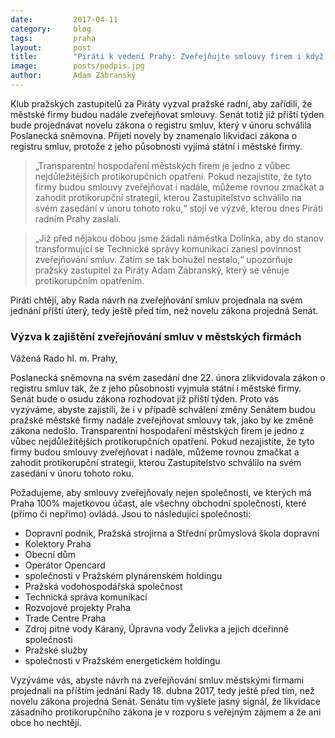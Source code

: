 ```yaml
---
date:         2017-04-11
category:     blog
tags:         praha
layout:       post
title:        "Piráti k vedení Prahy: Zveřejňujte smlouvy firem i když bude zákon o registru smluv vykleštěn" 
image:        posts/podpis.jpg
author:       Adam Zábranský
---
```


Klub pražských zastupitelů za Piráty vyzval pražské radní, aby zařídili, že městské firmy budou nadále zveřejňovat smlouvy. Senát totiž již příští týden bude projednávat novelu zákona o registru smluv, který v únoru schválila Poslanecká sněmovna. Přijetí novely by znamenalo likvidaci zákona o registru smluv, protože z jeho působnosti vyjímá státní i městské firmy.

> „Transparentní hospodaření městských firem je jedno z vůbec nejdůležitějších protikorupčních opatření. Pokud nezajistíte, že tyto firmy budou smlouvy zveřejňovat i nadále, můžeme rovnou zmačkat a zahodit protikorupční strategii, kterou Zastupitelstvo schválilo na svém zasedání v únoru tohoto roku,“ stojí ve výzvě, kterou dnes Piráti radním Prahy zaslali.

> „Již před nějakou dobou jsme žádali náměstka Dolínka, aby do stanov transformující se Technické správy komunikací zanesl povinnost zveřejňování smluv. Zatím se tak bohužel nestalo,“ upozorňuje pražský zastupitel za Piráty Adam Zábranský, který se věnuje protikorupčním opatřením.

Piráti chtějí, aby Rada návrh na zveřejňování smluv projednala na svém jednání příští úterý, tedy ještě před tím, než novelu zákona projedná Senát.

### Výzva k zajištění zveřejňování smluv v městských firmách

Vážená Rado hl. m. Prahy,

Poslanecká sněmovna na svém zasedání dne 22. února zlikvidovala zákon o registru smluv tak, že z jeho působnosti vyjmula státní i městské firmy. Senát bude o osudu zákona rozhodovat již příští týden. Proto vás vyzýváme, abyste zajistili, že i v případě schválení změny Senátem budou pražské městské firmy nadále zveřejňovat smlouvy tak, jako by ke změně zákona nedošlo. Transparentní hospodaření městských firem je jedno z vůbec nejdůležitějších protikorupčních opatření. Pokud nezajistíte, že tyto firmy budou smlouvy zveřejňovat i nadále, můžeme rovnou zmačkat a zahodit protikorupční strategii, kterou Zastupitelstvo schválilo na svém zasedání v únoru tohoto roku.

Požadujeme, aby smlouvy zveřejňovaly nejen společnosti, ve kterých má Praha 100% majetkovou účast, ale všechny obchodní společnosti, které (přímo či nepřímo) ovládá. Jsou to následující společnosti:

* Dopravní podnik, Pražská strojírna a Střední průmyslová škola dopravní 
* Kolektory Praha
* Obecní dům
* Operátor Opencard
* společnosti v Pražském plynárenském holdingu
* Pražská vodohospodářská společnost
* Technická správa komunikací
* Rozvojové projekty Praha
* Trade Centre Praha
* Zdroj pitné vody Káraný, Úpravna vody Želivka a jejich dceřinné společnosti
* Pražské služby
* společnosti v Pražském energetickém holdingu

Vyzýváme vás, abyste návrh na zveřejňování smluv městskými firmami projednali na příštím jednání Rady 18. dubna 2017, tedy ještě před tím, než novelu zákona projedná Senát. Senátu tím vyšlete jasný signál, že likvidace zásadního protikorupčního zákona je v rozporu s veřejným zájmem a že ani obce ho nechtějí.
